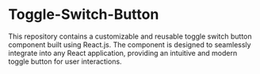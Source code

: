 # Toggle-Switch-Button
This repository contains a customizable and reusable toggle switch button component built using React.js. The component is designed to seamlessly integrate into any React application, providing an intuitive and modern toggle button for user interactions.
